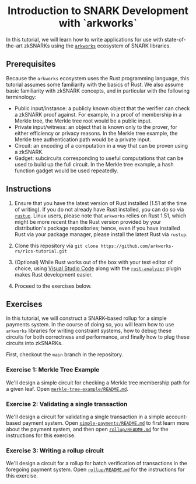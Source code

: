 <h1 align="center">Introduction to SNARK Development with `arkworks`</h1>

In this tutorial, we will learn how to write applications for use with state-of-the-art zkSNARKs using the [`arkworks`](https://arkworks.rs) ecosystem of SNARK libraries.

## Prerequisites

Because the `arkworks` ecosystem uses the Rust programming language, this tutorial assumes some familiarity with the basics of Rust. We also assume basic familiarity with zkSNARK concepts, and in particular with the following terminology:

* Public input/instance: a publicly known object that the verifier can check a zkSNARK proof against. For example, in a proof of membership in a Merkle tree, the Merkle tree root would be a public input.
* Private input/witness: an object that is known only to the prover, for either efficiency or privacy reasons. In the Merkle tree example, the Merkle tree authentication path would be a private input.
* Circuit: an encoding of a computation in a way that can be proven using a zkSNARK.
* Gadget: subcircuits corresponding to useful computations that can be used to build up the full circuit. In the Merkle tree example, a hash function gadget would be used repeatedly.

## Instructions

1. Ensure that you have the latest version of Rust installed (1.51 at the time of writing).  If you do not already have Rust installed, you can do so via [`rustup`](https://rustup.rs/). Linux users, please note that `arkworks` relies on Rust 1.51, which might be more recent than the Rust version provided by your distribution's package repositories; hence, even if you have installed Rust via your package manager, please install the latest Rust via `rustup`.

2. Clone this repository via `git clone https://github.com/arkworks-rs/r1cs-tutorial.git`

3. (Optional) While Rust works out of the box with your text editor of choice, using [Visual Studio Code](https://code.visualstudio.com/) along with the [`rust-analyzer`](https://marketplace.visualstudio.com/items?itemName=matklad.rust-analyzer) plugin makes Rust development easier.  

4. Proceed to the exercises below.

## Exercises

In this tutorial, we will construct a SNARK-based rollup for a simple payments system. In the course of doing so, you will learn how to use `arkworks` libraries for writing constraint systems, how to debug these circuits for both correctness and performance, and finally how to plug these circuits into zkSNARKs.

First, checkout the `main` branch in the repository.

### Exercise 1: Merkle Tree Example
We'll design a simple circuit for checking a Merkle tree membership path for a given leaf.
Open [`merkle-tree-example/README.md`](./merkle-tree-example/README.md).

### Exercise 2: Validating a single transaction

We'll design a circuit for validating a single transaction in a simple account-based payment system.
Open [`simple-payments/README.md`](./simple-payments/README.md) to first learn more about the payment system, and then open [`rollup/README.md`](./rollup/README.md) for the instructions for this exercise.

### Exercise 3: Writing a rollup circuit

We'll design a circuit for a rollup for batch verification of transactions in the foregoing payment system.
Open [`rollup/README.md`](./rollup/README.md) for the instructions for this exercise.